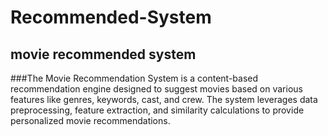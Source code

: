 # Recommended-System

## movie recommended system

###The Movie Recommendation System is a content-based recommendation engine designed to suggest movies based on various features like genres, keywords, cast, and crew. The system leverages data preprocessing, feature extraction, and similarity calculations to provide personalized movie recommendations.
